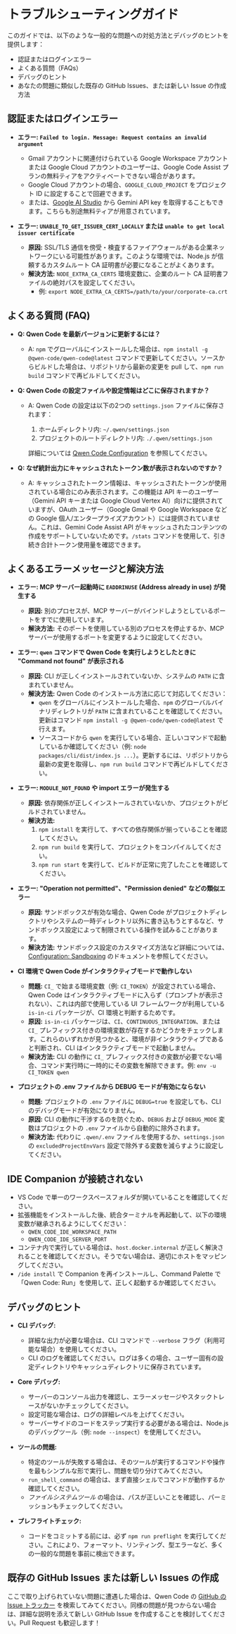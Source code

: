 # トラブルシューティングガイド

このガイドでは、以下のような一般的な問題への対処方法とデバッグのヒントを提供します：

- 認証またはログインエラー
- よくある質問（FAQs）
- デバッグのヒント
- あなたの問題に類似した既存の GitHub Issues、または新しい Issue の作成方法

## 認証またはログインエラー

- **エラー: `Failed to login. Message: Request contains an invalid argument`**
  - Gmail アカウントに関連付けられている Google Workspace アカウントまたは Google Cloud アカウントのユーザーは、Google Code Assist プランの無料ティアをアクティベートできない場合があります。
  - Google Cloud アカウントの場合、`GOOGLE_CLOUD_PROJECT` をプロジェクト ID に設定することで回避できます。
  - または、[Google AI Studio](http://aistudio.google.com/app/apikey) から Gemini API key を取得することもできます。こちらも別途無料ティアが用意されています。

- **エラー: `UNABLE_TO_GET_ISSUER_CERT_LOCALLY` または `unable to get local issuer certificate`**
  - **原因:** SSL/TLS 通信を傍受・検査するファイアウォールがある企業ネットワークにいる可能性があります。このような環境では、Node.js が信頼するカスタムルート CA 証明書が必要になることがよくあります。
  - **解決方法:** `NODE_EXTRA_CA_CERTS` 環境変数に、企業のルート CA 証明書ファイルの絶対パスを設定してください。
    - 例: `export NODE_EXTRA_CA_CERTS=/path/to/your/corporate-ca.crt`

## よくある質問 (FAQ)

- **Q: Qwen Code を最新バージョンに更新するには？**
  - A: `npm` でグローバルにインストールした場合は、`npm install -g @qwen-code/qwen-code@latest` コマンドで更新してください。ソースからビルドした場合は、リポジトリから最新の変更を pull して、`npm run build` コマンドで再ビルドしてください。

- **Q: Qwen Code の設定ファイルや設定情報はどこに保存されますか？**
  - A: Qwen Code の設定は以下の2つの `settings.json` ファイルに保存されます：
    1. ホームディレクトリ内: `~/.qwen/settings.json`
    2. プロジェクトのルートディレクトリ内: `./.qwen/settings.json`

    詳細については [Qwen Code Configuration](./cli/configuration.md) を参照してください。

- **Q: なぜ統計出力にキャッシュされたトークン数が表示されないのですか？**
  - A: キャッシュされたトークン情報は、キャッシュされたトークンが使用されている場合にのみ表示されます。この機能は API キーのユーザー（Gemini API キーまたは Google Cloud Vertex AI）向けに提供されていますが、OAuth ユーザー（Google Gmail や Google Workspace などの Google 個人/エンタープライズアカウント）には提供されていません。これは、Gemini Code Assist API がキャッシュされたコンテンツの作成をサポートしていないためです。`/stats` コマンドを使用して、引き続き合計トークン使用量を確認できます。

## よくあるエラーメッセージと解決方法

- **エラー: MCP サーバー起動時に `EADDRINUSE` (Address already in use) が発生する**
  - **原因:** 別のプロセスが、MCP サーバーがバインドしようとしているポートをすでに使用しています。
  - **解決方法:**
    そのポートを使用している別のプロセスを停止するか、MCP サーバーが使用するポートを変更するように設定してください。

- **エラー: `qwen` コマンドで Qwen Code を実行しようとしたときに "Command not found" が表示される**
  - **原因:** CLI が正しくインストールされていないか、システムの `PATH` に含まれていません。
  - **解決方法:**
    Qwen Code のインストール方法に応じて対応してください：
    - `qwen` をグローバルにインストールした場合、`npm` のグローバルバイナリディレクトリが `PATH` に含まれていることを確認してください。更新はコマンド `npm install -g @qwen-code/qwen-code@latest` で行えます。
    - ソースコードから `qwen` を実行している場合、正しいコマンドで起動しているか確認してください（例: `node packages/cli/dist/index.js ...`）。更新するには、リポジトリから最新の変更を取得し、`npm run build` コマンドで再ビルドしてください。

- **エラー: `MODULE_NOT_FOUND` や import エラーが発生する**
  - **原因:** 依存関係が正しくインストールされていないか、プロジェクトがビルドされていません。
  - **解決方法:**
    1. `npm install` を実行して、すべての依存関係が揃っていることを確認してください。
    2. `npm run build` を実行して、プロジェクトをコンパイルしてください。
    3. `npm run start` を実行して、ビルドが正常に完了したことを確認してください。

- **エラー: "Operation not permitted"、"Permission denied" などの類似エラー**
  - **原因:** サンドボックスが有効な場合、Qwen Code がプロジェクトディレクトリやシステムの一時ディレクトリ以外に書き込もうとするなど、サンドボックス設定によって制限されている操作を試みることがあります。
  - **解決方法:** サンドボックス設定のカスタマイズ方法など詳細については、[Configuration: Sandboxing](./cli/configuration.md#sandboxing) のドキュメントを参照してください。

- **CI 環境で Qwen Code がインタラクティブモードで動作しない**
  - **問題:** `CI_` で始まる環境変数（例: `CI_TOKEN`）が設定されている場合、Qwen Code はインタラクティブモードに入らず（プロンプトが表示されない）、これは内部で使用している UI フレームワークが利用している `is-in-ci` パッケージが、CI 環境と判断するためです。
  - **原因:** `is-in-ci` パッケージは、`CI`、`CONTINUOUS_INTEGRATION`、または `CI_` プレフィックス付きの環境変数が存在するかどうかをチェックします。これらのいずれかが見つかると、環境が非インタラクティブであると判断され、CLI はインタラクティブモードで起動しません。
  - **解決方法:** CLI の動作に `CI_` プレフィックス付きの変数が必要でない場合、コマンド実行時に一時的にその変数を解除できます。例: `env -u CI_TOKEN qwen`

- **プロジェクトの .env ファイルから DEBUG モードが有効にならない**
  - **問題:** プロジェクトの `.env` ファイルに `DEBUG=true` を設定しても、CLI のデバッグモードが有効になりません。
  - **原因:** CLI の動作に干渉するのを防ぐため、`DEBUG` および `DEBUG_MODE` 変数はプロジェクトの `.env` ファイルから自動的に除外されます。
  - **解決方法:** 代わりに `.qwen/.env` ファイルを使用するか、`settings.json` の `excludedProjectEnvVars` 設定で除外する変数を減らすように設定してください。

## IDE Companion が接続されない

- VS Code で単一のワークスペースフォルダが開いていることを確認してください。
- 拡張機能をインストールした後、統合ターミナルを再起動して、以下の環境変数が継承されるようにしてください：
  - `QWEN_CODE_IDE_WORKSPACE_PATH`
  - `QWEN_CODE_IDE_SERVER_PORT`
- コンテナ内で実行している場合は、`host.docker.internal` が正しく解決されることを確認してください。そうでない場合は、適切にホストをマッピングしてください。
- `/ide install` で Companion を再インストールし、Command Palette で「Qwen Code: Run」を使用して、正しく起動するか確認してください。

## デバッグのヒント

- **CLI デバッグ:**
  - 詳細な出力が必要な場合は、CLI コマンドで `--verbose` フラグ（利用可能な場合）を使用してください。
  - CLI のログを確認してください。ログは多くの場合、ユーザー固有の設定ディレクトリやキャッシュディレクトリに保存されています。

- **Core デバッグ:**
  - サーバーのコンソール出力を確認し、エラーメッセージやスタックトレースがないかチェックしてください。
  - 設定可能な場合は、ログの詳細レベルを上げてください。
  - サーバーサイドのコードをステップ実行する必要がある場合は、Node.js のデバッグツール（例: `node --inspect`）を使用してください。

- **ツールの問題:**
  - 特定のツールが失敗する場合は、そのツールが実行するコマンドや操作を最もシンプルな形で実行し、問題を切り分けてみてください。
  - `run_shell_command` の場合は、まず直接シェルでコマンドが動作するか確認してください。
  - _ファイルシステムツール_ の場合は、パスが正しいことを確認し、パーミッションもチェックしてください。

- **プレフライトチェック:**
  - コードをコミットする前には、必ず `npm run preflight` を実行してください。これにより、フォーマット、リンティング、型エラーなど、多くの一般的な問題を事前に検出できます。

## 既存の GitHub Issues または新しい Issues の作成

ここで取り上げられていない問題に遭遇した場合は、Qwen Code の [GitHub の Issue トラッカー](https://github.com/QwenLM/qwen-code/issues) を検索してみてください。同様の問題が見つからない場合は、詳細な説明を添えて新しい GitHub Issue を作成することを検討してください。Pull Request も歓迎します！
